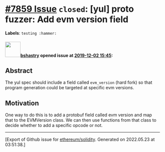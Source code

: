 # [\#7859 Issue](https://github.com/ethereum/solidity/issues/7859) `closed`: [yul] proto fuzzer: Add evm version field
**Labels**: `testing :hammer:`


#### <img src="https://avatars.githubusercontent.com/u/2388185?v=4" width="50">[bshastry](https://github.com/bshastry) opened issue at [2019-12-02 15:45](https://github.com/ethereum/solidity/issues/7859):

## Abstract

The yul spec should include a field called `evm_version` (hard fork) so that program generation could be targeted at specific evm versions.

## Motivation

One way to do this is to add a protobuf field called evm version and map that to the EVMVersion class. We can then use functions from that class to decide whether to add a specific opcode or not.




-------------------------------------------------------------------------------



[Export of Github issue for [ethereum/solidity](https://github.com/ethereum/solidity). Generated on 2022.05.23 at 03:51:38.]
